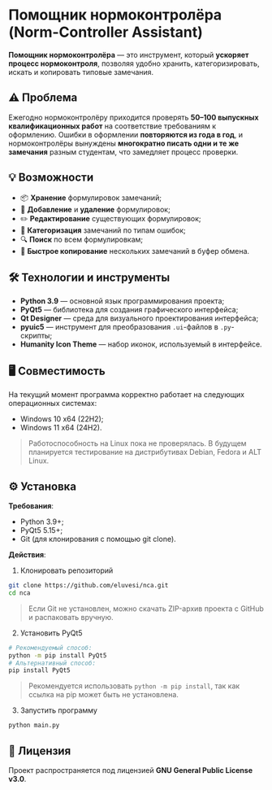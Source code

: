 # Помощник нормоконтролёра (Norm-Controller Assistant)
**Помощник нормоконтролёра** — это инструмент, который **ускоряет процесс нормоконтроля**, позволяя удобно хранить, категоризировать, искать и копировать типовые замечания.

## ⚠️ Проблема
Ежегодно нормоконтролёру приходится проверять **50–100 выпускных квалификационных работ** на соответствие требованиям к оформлению. Ошибки в оформлении **повторяются из года в год**, и нормоконтролёры вынуждены **многократно писать одни и те же замечания** разным студентам, что замедляет процесс проверки.

## 💡 Возможности
- 📦 **Хранение** формулировок замечаний;
- 📝 **Добавление** и **удаление** формулировок;
- ✏️ **Редактирование** существующих формулировок;
- 📂 **Категоризация** замечаний по типам ошибок;
- 🔍 **Поиск** по всем формулировкам;
- 📑 **Быстрое копирование** нескольких замечаний в буфер обмена.

## 🛠️ Технологии и инструменты
- **Python 3.9** — основной язык программирования проекта;
- **PyQt5** — библиотека для создания графического интерфейса;
- **Qt Designer** — среда для визуального проектирования интерфейса;
- **pyuic5** — инструмент для преобразования `.ui`-файлов в `.py`-скрипты;
- **Humanity Icon Theme** — набор иконок, используемый в интерфейсе.

## 🖥️ Совместимость
На текущий момент программа корректно работает на следующих операционных системах:
- Windows 10 x64 (22H2);
- Windows 11 x64 (24H2).
>Работоспособность на Linux пока не проверялась. В будущем планируется тестирование на дистрибутивах Debian, Fedora и ALT Linux.

## ⚙️ Установка
**Требования**:
- Python 3.9+;
- PyQt5 5.15+;
- Git (для клонирования с помощью git clone).

**Действия**:
1. Клонировать репозиторий
```sh
git clone https://github.com/eluvesi/nca.git
cd nca
```
>Если Git не установлен, можно скачать ZIP-архив проекта с GitHub и распаковать вручную.
2. Установить PyQt5
```sh
# Рекомендуемый способ:
python -m pip install PyQt5
# Альтернативный способ:
pip install PyQt5
```
>Рекомендуется использовать `python -m pip install`, так как ссылка на pip может быть не установлена.
3. Запустить программу
```sh
python main.py
```

## 📜 Лицензия
Проект распространяется под лицензией **GNU General Public License v3.0**.